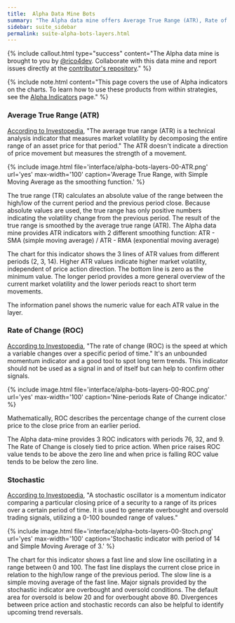 ```yaml
---
title:  Alpha Data Mine Bots
summary: "The Alpha data mine offers Average True Range (ATR), Rate of Change (ROC), and Stochastic indicators"
sidebar: suite_sidebar
permalink: suite-alpha-bots-layers.html
---
```


{% include callout.html type="success" content="The Alpha data mine is brought to you by <a href='https://github.com/rico4dev' rel='nofollow' rel='noopener' target='_blank'>@rico4dev</a>. Collaborate with this data mine and report issues directly at the <a href='https://github.com/rico4dev/Superalgos'  rel='nofollow' rel='noopener' target='_blank'>contributor's repository</a>." %}

{% include note.html content="This page covers the use of Alpha indicators on the charts. To learn how to use these products from within strategies, see the [Alpha Indicators](suite-alpha-indicators.html) page." %}

### Average True Range (ATR)

<a href="https://www.investopedia.com/terms/a/atr.asp" rel="nofollow" rel="noopener" target="_blank">According to Investopedia</a>, "The average true range (ATR) is a technical analysis indicator that measures market volatility by decomposing the entire range of an asset price for that period." The ATR doesn't indicate a direction of price movement but measures the strength of a movement.

{% include image.html file='interface/alpha-bots-layers-00-ATR.png' url='yes' max-width='100' caption='Average True Range, with Simple Moving Average as the smoothing function.' %}

The true range (TR) calculates an absolute value of the range between the high/low of the current period and the previous period close. Because absolute values are used, the true range has only positive numbers indicating the volatility change from the previous period. The result of the true range is smoothed by the average true range (ATR). The Alpha data mine provides ATR indicators with 2 different smoothing function: ATR - SMA (simple moving average) / ATR - RMA (exponential moving average)

The chart for this indicator shows the 3 lines of ATR values from different periods (2, 3, 14). Higher ATR values indicate higher market volatility, independent of price action direction. The bottom line is zero as the minimum value. The longer period provides a more general overview of the current market volatility and the lower periods react to short term movements.

The information panel shows the numeric value for each ATR value in the layer.

### Rate of Change (ROC)

<a href="https://www.investopedia.com/terms/r/rateofchange.asp" rel="nofollow" rel="noopener" target="_blank">According to Investopedia</a>, "The rate of change (ROC) is the speed at which a variable changes over a specific period of time." It's an unbounded momentum indicator and a good tool to spot long term trends. This indicator should not be used as a signal in and of itself but can help to confirm other signals.

{% include image.html file='interface/alpha-bots-layers-00-ROC.png' url='yes' max-width='100' caption='Nine-periods Rate of Change indicator.' %}

Mathematically, ROC describes the percentage change of the current close price to the close price from an earlier period. 

The Alpha data-mine provides 3 ROC indicators with periods 76, 32, and 9. The Rate of Change is closely tied to price action. When price raises ROC value tends to be above the zero line and when price is falling ROC value tends to be below the zero line.

### Stochastic

<a href="https://www.investopedia.com/terms/s/stochasticoscillator.asp" rel="nofollow" rel="noopener" target="_blank">According to Investopedia</a>, "A stochastic oscillator is a momentum indicator comparing a particular closing price of a security to a range of its prices over a certain period of time. It is used to generate overbought and oversold trading signals, utilizing a 0-100 bounded range of values."

{% include image.html file='interface/alpha-bots-layers-00-Stoch.png' url='yes' max-width='100' caption='Stochastic indicator with period of 14 and Simple Moving Average of 3.' %}

The chart for this indicator shows a fast line and slow line oscillating in a range between 0 and 100. The fast line displays the current close price in relation to the high/low range of the previous period. The slow line is a simple moving average of the fast line. Major signals provided by the stochastic indicator are overbought and oversold conditions. The default area for oversold is below 20 and for overbought above 80. Divergences between price action and stochastic records can also be helpful to identify upcoming trend reversals.